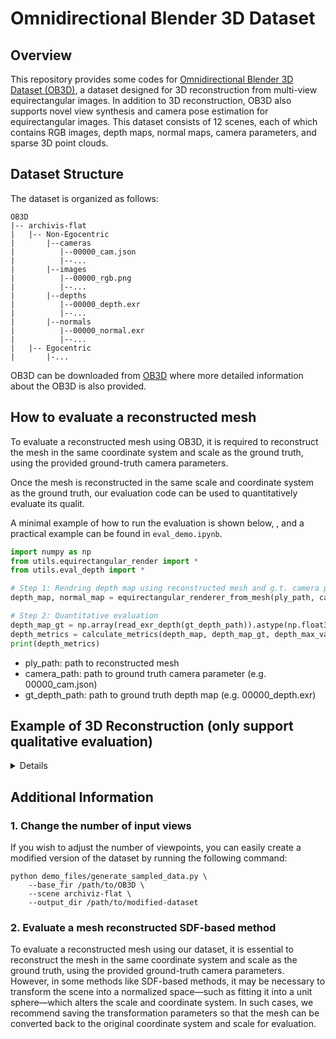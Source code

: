 # Omnidirectional Blender 3D Dataset

## Overview
This repository provides some codes for [Omnidirectional Blender 3D Dataset (OB3D)](https://www.kaggle.com/datasets/shintacs/ob3d-dataset), a dataset designed for 3D reconstruction from multi-view equirectangular images.
In addition to 3D reconstruction, OB3D also supports novel view synthesis and camera pose estimation for equirectangular images.
This dataset consists of 12 scenes, each of which contains RGB images, depth maps, normal maps, camera parameters, and sparse 3D point clouds.


## Dataset Structure
The dataset is organized as follows:

```
OB3D
|-- archivis-flat
|   |-- Non-Egocentric
|       |--cameras
|          |--00000_cam.json
|          |--...
|       |--images
|          |--00000_rgb.png
|          |--...
|       |--depths
|          |--00000_depth.exr
|          |--...
|       |--normals
|          |--00000_normal.exr
|          |--...
|   |-- Egocentric
|       |-...
```
OB3D can be downloaded from [OB3D](https://www.kaggle.com/datasets/shintacs/ob3d-dataset) where more detailed information about the OB3D is also provided.

## How to evaluate a reconstructed mesh
To evaluate a reconstructed mesh using OB3D, it is required to reconstruct the mesh in the same coordinate system and scale as the ground truth, using the provided ground-truth camera parameters.

Once the mesh is reconstructed in the same scale and coordinate system as the ground truth, our evaluation code can be used to quantitatively evaluate its qualit. 

A minimal example of how to run the evaluation is shown below, , and a practical example can be found in `eval_demo.ipynb`.

```python
import numpy as np
from utils.equirectangular_render import *
from utils.eval_depth import *

# Step 1: Rendring depth map using reconstructed mesh and g.t. camera parameter
depth_map, normal_map = equirectangular_renderer_from_mesh(ply_path, camera_path, width=1600, height=800)

# Step 2: Quantitative evaluation 
depth_map_gt = np.array(read_exr_depth(gt_depth_path)).astype(np.float32)
depth_metrics = calculate_metrics(depth_map, depth_map_gt, depth_max_value=20.0)
print(depth_metrics)
```
- ply_path: path to reconstructed mesh
- camera_path: path to ground truth camera parameter (e.g. 00000_cam.json)
- gt_depth_path: path to ground truth depth map (e.g. 00000_depth.exr)
## Example of 3D Reconstruction (only support qualitative evaluation)
<details>
<summary>Details</summary>
We show an example usage of our dataset uging OmniSDF(CVPR2024) (support only qualitatitive evaluation)

1. Download code 
    ```
    git clone https://github.com/KAIST-VCLAB/OmniSDF.git
    cd OmniSDF
    ```
2. Preparetion
    - Make the necessary modifications to the dataloader of your mehod so that it can load our dataset.
    - In this case, we provide a modified version of the OmniSDF dataloader that supports our dataset. The dataloader is in ./demo_files/dataset_omniphoto.py
3. Make Config file
    <details> 
    <summary>./confs/demo.conf</summary>

    ```
    general {
	    base_exp_dir = /path/to/output
        recording = [
        ./,
        ./models
    ]
    debug = False
    summary_image = True
    dataset_classname = Blender360
    is_continue = -1
    }
    dataset {
    data_dir = /path/to/OB3D/scene/
    fr_start = 0
    fr_end = 100     # Total number of input images
    fr_interval = 1
    fr_scale = 1.0
    world_scale = 1.0
    far_sphere_bound = 30   # Radius enclosing the scene
    obj_bbox_max = [1.01, 1.01, 1.01]
    obj_bbox_min = [-1.01, -1.01, -1.01]
    dataset_name = Blender360
    }
    ...
    ```
    </details>
4. Train
    ```
    CUDA_VISIBLE_DEVICES=1 python main.py --mode=train --conf="./confs/demo.conf"
    ```
5. Extract Mesh
    ```
    CUDA_VISIBLE_DEVICES=1 python main.py \
        --mode=validate_mesh \
        --conf="./confs/demo.conf" \
        --is_continue
    ```
</details>

## Additional Information
### 1. Change the number of input views
If you wish to adjust the number of viewpoints, you can easily create a modified version of the dataset by running the following command:
```
python demo_files/generate_sampled_data.py \
    --base_fir /path/to/OB3D \
    --scene archiviz-flat \
    --output_dir /path/to/modified-dataset
```
### 2. Evaluate a mesh reconstructed SDF-based method
To evaluate a reconstructed mesh using our dataset, it is essential to reconstruct the mesh in the same coordinate system and scale as the ground truth, using the provided ground-truth camera parameters. 
However, in some methods like SDF-based methods, it may be necessary to transform the scene into a normalized space—such as fitting it into a unit sphere—which alters the scale and coordinate system. 
In such cases, we recommend saving the transformation parameters so that the mesh can be converted back to the original coordinate system and scale for evaluation.
